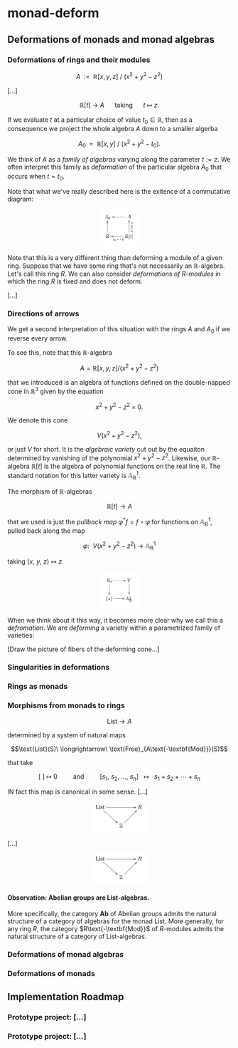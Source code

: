 # monad-deform

## Deformations of monads and monad algebras

### Deformations of rings and their modules

$$A\ \ :=\ \ \mathbb{R}[x, y, z]\ \big/\ (x^2+y^2-z^2)$$

[...]

$$\mathbb{R}[t]\ \longrightarrow\ A\ \ \ \ \ \ \text{taking}\ \ \ \ \ \ t\ \mapsto\ z.$$

If we evaluate $t$ at a particular choice of value $t_0\in\mathbb{R}$, then as a consequence we project the whole algebra $A$ down to a smaller algerba

$$A_0\ \ =\ \ \mathbb{R}[x, y]\ \big/\ (x^2+y^2-t_0).$$

We think of $A$ as a *family of algebras* varying along the parameter $t:=z$. We often interpret this family as *deformation* of the particular algebra $A_0$ that occurs when $t=t_0$.

Note that what we've really described here is the exitence of a commutative diagram:

<div align="center">
  <img src="./images/alg_def.jpg" alt="ring_deformation" width="18%">
</div>

Note that this is a very different thing than deforming a module of a given ring. Suppose that we have some ring that's not necessarily an $\mathbb{R}$-algebra. Let's call this ring $R$. We can also consider *deformations of* $R$-*modules* in which the ring $R$ is fixed and does not deform.

[...]

### Directions of arrows
We get a second interpretation of this situation with the rings $A$ and $A_0$ if we reverse every arrow.

To see this, note that this $\mathbb{R}$-algebra

$$A=\mathbb{R}[x,y,z]\big/(x^2+y^2-z^2)$$

that we introduced is an algebra of functions defined on the double-napped cone in $\mathbb{R}^3$ given by the equation

$$x^2+y^2-z^2\ =\ 0.$$

We denote this cone

$$V(x^2+y^2-z^2),$$

or just $V$ for short. It is the *algebraic variety* cut out by the equaiton determined by vanishing of the polynomial $x^2+y^2-z^2$. Likewise, our $\mathbb{R}$-algebra $\mathbb{R}[t]$ is the algebra of polynomial functions on the real line $\mathbb{R}$. The standard notation for this latter variety is $\mathbb{A}^{1}_{\mathbb{R}}$.

The morphism of $\mathbb{R}$-algebras

$$\mathbb{R}[t]\longrightarrow A$$

that we used is just the *pullback map* $\varphi^\ast f=f\circ\varphi$ for functions on $\mathbb{A}^{1}_{\mathbb{R}}$, pulled back along the map 

$$\varphi:\ \ V(x^2+y^2-z^2)\ \longrightarrow\ \mathbb{A}^1_{\mathbb{R}}$$

taking $(x,\ y,\ z)\mapsto z$.

<div align="center">
  <img src="./images/alg_def_scheme.jpg" alt="ring_deformation" width="18%">
</div>

When we think about it this way, it becomes more clear why we call this a *defromation*. We are *deforming* a varietiy within a parametrized family of varieties:

[Draw the picture of fibers of the deforming cone...]

### Singularities in deformations

### Rings as monads

### Morphisms from monads to rings

$$\text{List}\longrightarrow A$$

determined by a system of natural maps

$$\text{List}(S)\ \longrightarrow\ \text{Free}_{A\text{-\textbf{Mod}}}(S)$$

that take

$$[\ ]\ \longmapsto\ 0\ \ \ \ \ \ \ \ \ \text{and}\ \ \ \ \ \ \ \ \ [s_1,\ s_2,\ \dots,\ s_n]\ \ \ \longmapsto\ \ \ s_1+s_2+\cdots + s_n$$

IN fact this map is canonical in some sense. [...]

<div align="center">
  <img src="./images/R-alg.jpg" alt="ring_deformation" width="25%">
</div>

[...]

<div align="center">
  <img src="./images/Z-alg.jpg" alt="ring_deformation" width="25%">
</div>

#### Observation: Abelian groups are $\text{List}$-algebras.
More specifically, the category $\mathbf{Ab}$ of Abelian groups admits the natural structure of a category of algebras for the monad $\text{List}$. More generally, for any ring $R$, the category $R\text{-\textbf{Mod}}$ of $R$-modules admits the natural structure of a category of $\text{List}$-algebras.

### Deformations of monad algebras

### Deformations of monads

## Implementation Roadmap

### Prototype project: [...]

### Prototype project: [...]